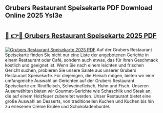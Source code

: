 ## Grubers Restaurant Speisekarte PDF Download Online 2025 YsI3e

# <h2><a href="http://gccg0m.nevu.top/?p=Grubers+Restaurant+Speisekarte">🔗 👉🔴 Grubers Restaurant Speisekarte 2025 PDF</a></h2>

[![Grubers Restaurant Speisekarte 2025 PDF](https://i.imgur.com/dBaPXMq.png)](http://gccg0m.nevu.top/?p=Grubers+Restaurant+Speisekarte)
Auf der Grubers Restaurant Speisekarte finden Sie nicht nur eine Liste der angebotenen Gerichte in einem Restaurant oder Café, sondern auch etwas, das für Ihren Geschmack köstlich und geeignet ist. Wenn Sie nach einem leichten und frischen Gericht suchen, probieren Sie unsere Salate aus unserer Grubers Restaurant Speisekarte. Für diejenigen, die Fleisch mögen, bieten wir eine umfangreiche Auswahl an Gerichten auf der Grubers Restaurant Speisekarte an: Rindfleisch, Schweinefleisch, Huhn und Fisch. Unseren Auserwählten bieten wir Gourmet-Gerichte wie Schaschlik und Steak an, die auf einem Holzfeuer zubereitet werden. Unser Restaurant bietet eine große Auswahl an Desserts, von traditionellen Kuchen und Kuchen bis hin zu erlesenen Crème Brûlée und Schokoladenburdel.
